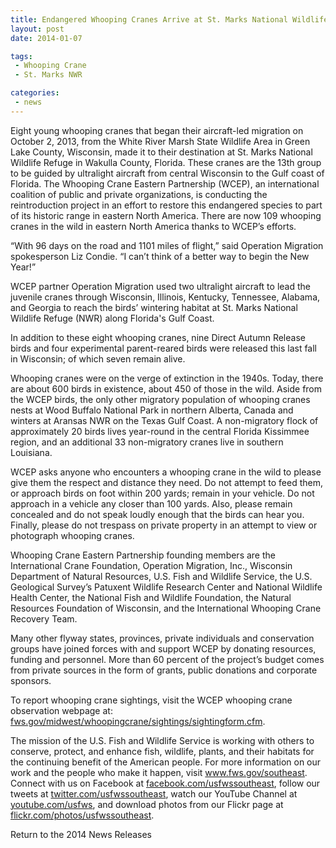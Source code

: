 ```yaml
---
title: Endangered Whooping Cranes Arrive at St. Marks National Wildlife Refuge, FL on Aircraft-guided Flight
layout: post
date: 2014-01-07

tags: 
 - Whooping Crane
 - St. Marks NWR

categories:
 - news
---
```


Eight young whooping cranes that began their aircraft-led migration on October 2, 2013, from the White River Marsh State Wildlife Area in Green Lake County, Wisconsin, made it to their destination at St. Marks National Wildlife Refuge in Wakulla County, Florida. These cranes are the 13th group to be guided by ultralight aircraft from central Wisconsin to the Gulf coast of Florida. The Whooping Crane Eastern Partnership (WCEP), an international coalition of public and private organizations, is conducting the reintroduction project in an effort to restore this endangered species to part of its historic range in eastern North America. There are now 109 whooping cranes in the wild in eastern North America thanks to WCEP’s efforts.
<!--more-->
“With 96 days on the road and 1101 miles of flight,” said Operation Migration spokesperson Liz Condie. “I can’t think of a better way to begin the New Year!”

WCEP partner Operation Migration used two ultralight aircraft to lead the juvenile cranes through Wisconsin, Illinois, Kentucky, Tennessee, Alabama, and Georgia to reach the birds’ wintering habitat at St. Marks National Wildlife Refuge (NWR) along Florida's Gulf Coast.

In addition to these eight whooping cranes, nine Direct Autumn Release birds and four experimental parent-reared birds were released this last fall in Wisconsin; of which seven remain alive.

Whooping cranes were on the verge of extinction in the 1940s. Today, there are about 600 birds in existence, about 450 of those in the wild. Aside from the WCEP birds, the only other migratory population of whooping cranes nests at Wood Buffalo National Park in northern Alberta, Canada and winters at Aransas NWR on the Texas Gulf Coast. A non-migratory flock of approximately 20 birds lives year-round in the central Florida Kissimmee region, and an additional 33 non-migratory cranes live in southern Louisiana.

WCEP asks anyone who encounters a whooping crane in the wild to please give them the respect and distance they need. Do not attempt to feed them, or approach birds on foot within 200 yards; remain in your vehicle. Do not approach in a vehicle any closer than 100 yards. Also, please remain concealed and do not speak loudly enough that the birds can hear you. Finally, please do not trespass on private property in an attempt to view or photograph whooping cranes.

Whooping Crane Eastern Partnership founding members are the International Crane Foundation, Operation Migration, Inc., Wisconsin Department of Natural Resources, U.S. Fish and Wildlife Service, the U.S. Geological Survey’s Patuxent Wildlife Research Center and National Wildlife Health Center, the National Fish and Wildlife Foundation, the Natural Resources Foundation of Wisconsin, and the International Whooping Crane Recovery Team.

Many other flyway states, provinces, private individuals and conservation groups have joined forces with and support WCEP by donating resources, funding and personnel. More than 60 percent of the project’s budget comes from private sources in the form of grants, public donations and corporate sponsors.

To report whooping crane sightings, visit the WCEP whooping crane observation webpage at: [fws.gov/midwest/whoopingcrane/sightings/sightingform.cfm](http://www.fws.gov/midwest/whoopingcrane/sightings/sightingform.cfm).

The mission of the U.S. Fish and Wildlife Service is working with others to conserve, protect, and enhance fish, wildlife, plants, and their habitats for the continuing benefit of the American people. For more information on our work and the people who make it happen, visit www.fws.gov/southeast.  Connect with us on Facebook at [facebook.com/usfwssoutheast](www.facebook.com/usfwssoutheast), follow our tweets at [twitter.com/usfwssoutheast](www.twitter.com/usfwssoutheast), watch our YouTube Channel at [youtube.com/usfws](http://www.youtube.com/usfws), and download photos from our Flickr page at [flickr.com/photos/usfwssoutheast](http://www.flickr.com/photos/usfwssoutheast).

 

Return to the 2014 News Releases
